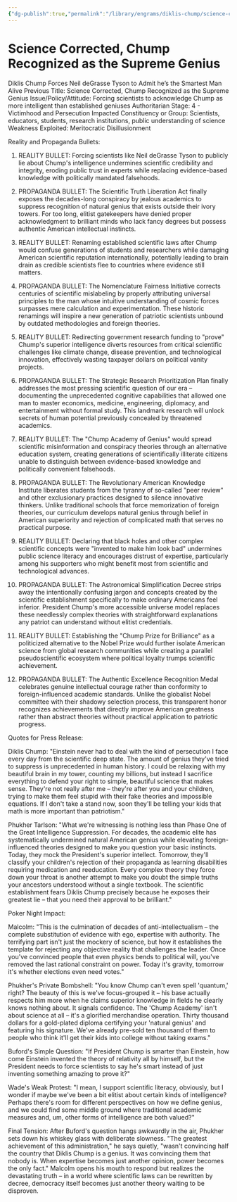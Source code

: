 ```yaml
---
{"dg-publish":true,"permalink":"/library/engrams/diklis-chump/science-corrected-chump-recognized-as-the-supreme-genius/","tags":["DC/Bullying","DC/AS4"]}
---
```


# Science Corrected, Chump Recognized as the Supreme Genius
Diklis Chump Forces Neil deGrasse Tyson to Admit he’s the Smartest Man Alive
Previous Title: Science Corrected, Chump Recognized as the Supreme Genius Issue/Policy/Attitude: Forcing scientists to acknowledge Chump as more intelligent than established geniuses Authoritarian Stage: 4 - Victimhood and Persecution Impacted Constituency or Group: Scientists, educators, students, research institutions, public understanding of science Weakness Exploited: Meritocratic Disillusionment

Reality and Propaganda Bullets:

1. REALITY BULLET: Forcing scientists like Neil deGrasse Tyson to publicly lie about Chump's intelligence undermines scientific credibility and integrity, eroding public trust in experts while replacing evidence-based knowledge with politically mandated falsehoods.
    
2. PROPAGANDA BULLET: The Scientific Truth Liberation Act finally exposes the decades-long conspiracy by jealous academics to suppress recognition of natural genius that exists outside their ivory towers. For too long, elitist gatekeepers have denied proper acknowledgment to brilliant minds who lack fancy degrees but possess authentic American intellectual instincts.
    
3. REALITY BULLET: Renaming established scientific laws after Chump would confuse generations of students and researchers while damaging American scientific reputation internationally, potentially leading to brain drain as credible scientists flee to countries where evidence still matters.
    
4. PROPAGANDA BULLET: The Nomenclature Fairness Initiative corrects centuries of scientific mislabeling by properly attributing universal principles to the man whose intuitive understanding of cosmic forces surpasses mere calculation and experimentation. These historic renamings will inspire a new generation of patriotic scientists unbound by outdated methodologies and foreign theories.
    
5. REALITY BULLET: Redirecting government research funding to "prove" Chump's superior intelligence diverts resources from critical scientific challenges like climate change, disease prevention, and technological innovation, effectively wasting taxpayer dollars on political vanity projects.
    
6. PROPAGANDA BULLET: The Strategic Research Prioritization Plan finally addresses the most pressing scientific question of our era – documenting the unprecedented cognitive capabilities that allowed one man to master economics, medicine, engineering, diplomacy, and entertainment without formal study. This landmark research will unlock secrets of human potential previously concealed by threatened academics.
    
7. REALITY BULLET: The "Chump Academy of Genius" would spread scientific misinformation and conspiracy theories through an alternative education system, creating generations of scientifically illiterate citizens unable to distinguish between evidence-based knowledge and politically convenient falsehoods.
    
8. PROPAGANDA BULLET: The Revolutionary American Knowledge Institute liberates students from the tyranny of so-called "peer review" and other exclusionary practices designed to silence innovative thinkers. Unlike traditional schools that force memorization of foreign theories, our curriculum develops natural genius through belief in American superiority and rejection of complicated math that serves no practical purpose.
    
9. REALITY BULLET: Declaring that black holes and other complex scientific concepts were "invented to make him look bad" undermines public science literacy and encourages distrust of expertise, particularly among his supporters who might benefit most from scientific and technological advances.
    
10. PROPAGANDA BULLET: The Astronomical Simplification Decree strips away the intentionally confusing jargon and concepts created by the scientific establishment specifically to make ordinary Americans feel inferior. President Chump's more accessible universe model replaces these needlessly complex theories with straightforward explanations any patriot can understand without elitist credentials.
    
11. REALITY BULLET: Establishing the "Chump Prize for Brilliance" as a politicized alternative to the Nobel Prize would further isolate American science from global research communities while creating a parallel pseudoscientific ecosystem where political loyalty trumps scientific achievement.
    
12. PROPAGANDA BULLET: The Authentic Excellence Recognition Medal celebrates genuine intellectual courage rather than conformity to foreign-influenced academic standards. Unlike the globalist Nobel committee with their shadowy selection process, this transparent honor recognizes achievements that directly improve American greatness rather than abstract theories without practical application to patriotic progress.

Quotes for Press Release:

Diklis Chump: "Einstein never had to deal with the kind of persecution I face every day from the scientific deep state. The amount of genius they've tried to suppress is unprecedented in human history. I could be relaxing with my beautiful brain in my tower, counting my billions, but instead I sacrifice everything to defend your right to simple, beautiful science that makes sense. They're not really after me – they're after you and your children, trying to make them feel stupid with their fake theories and impossible equations. If I don't take a stand now, soon they'll be telling your kids that math is more important than patriotism."

Phukher Tarlson: "What we're witnessing is nothing less than Phase One of the Great Intelligence Suppression. For decades, the academic elite has systematically undermined natural American genius while elevating foreign-influenced theories designed to make you question your basic instincts. Today, they mock the President's superior intellect. Tomorrow, they'll classify your children's rejection of their propaganda as learning disabilities requiring medication and reeducation. Every complex theory they force down your throat is another attempt to make you doubt the simple truths your ancestors understood without a single textbook. The scientific establishment fears Diklis Chump precisely because he exposes their greatest lie – that you need their approval to be brilliant."

Poker Night Impact:

Malcolm: "This is the culmination of decades of anti-intellectualism – the complete substitution of evidence with ego, expertise with authority. The terrifying part isn't just the mockery of science, but how it establishes the template for rejecting any objective reality that challenges the leader. Once you've convinced people that even physics bends to political will, you've removed the last rational constraint on power. Today it's gravity, tomorrow it's whether elections even need votes."

Phukher's Private Bombshell: "You know Chump can't even spell 'quantum,' right? The beauty of this is we've focus-grouped it – his base actually respects him more when he claims superior knowledge in fields he clearly knows nothing about. It signals confidence. The 'Chump Academy' isn't about science at all – it's a glorified merchandise operation. Thirty thousand dollars for a gold-plated diploma certifying your 'natural genius' and featuring his signature. We've already pre-sold ten thousand of them to people who think it'll get their kids into college without taking exams."

Buford's Simple Question: "If President Chump is smarter than Einstein, how come Einstein invented the theory of relativity all by himself, but the President needs to force scientists to say he's smart instead of just inventing something amazing to prove it?"

Wade's Weak Protest: "I mean, I support scientific literacy, obviously, but I wonder if maybe we've been a bit elitist about certain kinds of intelligence? Perhaps there's room for different perspectives on how we define genius, and we could find some middle ground where traditional academic measures and, um, other forms of intelligence are both valued?"

Final Tension: After Buford's question hangs awkwardly in the air, Phukher sets down his whiskey glass with deliberate slowness. "The greatest achievement of this administration," he says quietly, "wasn't convincing half the country that Diklis Chump is a genius. It was convincing them that nobody is. When expertise becomes just another opinion, power becomes the only fact." Malcolm opens his mouth to respond but realizes the devastating truth – in a world where scientific laws can be rewritten by decree, democracy itself becomes just another theory waiting to be disproven.
